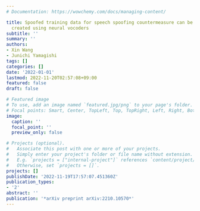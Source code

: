 ```yaml
---
# Documentation: https://wowchemy.com/docs/managing-content/

title: Spoofed training data for speech spoofing countermeasure can be efficiently
  created using neural vocoders
subtitle: ''
summary: ''
authors:
- Xin Wang
- Junichi Yamagishi
tags: []
categories: []
date: '2022-01-01'
lastmod: 2022-11-20T02:57:08+09:00
featured: false
draft: false

# Featured image
# To use, add an image named `featured.jpg/png` to your page's folder.
# Focal points: Smart, Center, TopLeft, Top, TopRight, Left, Right, BottomLeft, Bottom, BottomRight.
image:
  caption: ''
  focal_point: ''
  preview_only: false

# Projects (optional).
#   Associate this post with one or more of your projects.
#   Simply enter your project's folder or file name without extension.
#   E.g. `projects = ["internal-project"]` references `content/project/deep-learning/index.md`.
#   Otherwise, set `projects = []`.
projects: []
publishDate: '2022-11-19T17:57:07.451360Z'
publication_types:
- '2'
abstract: ''
publication: '*arXiv preprint arXiv:2210.10570*'
---
```

